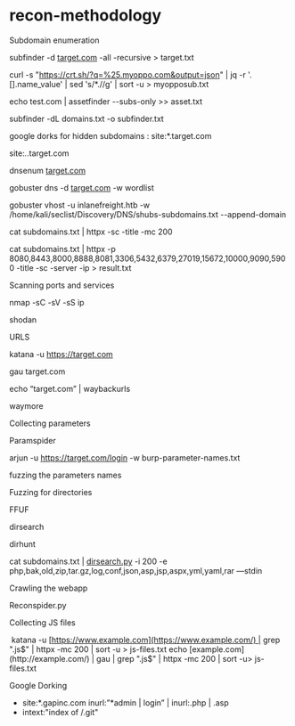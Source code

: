# recon-methodology
Subdomain enumeration 

subfinder -d [target.com](http://target.com) -all -recursive > target.txt

curl -s "https://crt.sh/?q=%25.myoppo.com&output=json" | jq -r '.[].name_value' | sed 's/\*\.//g' | sort -u > myopposub.txt

echo test.com | assetfinder --subs-only >> asset.txt

subfinder -dL domains.txt -o subfinder.txt

google dorks for hidden subdomains : site:*.target.com 

site:*.*.target.com

dnsenum [target.com](http://target.com) 

gobuster dns -d [target.com](https://target.com) -w wordlist

gobuster vhost -u inlanefreight.htb -w /home/kali/seclist/Discovery/DNS/shubs-subdomains.txt  --append-domain

cat subdomains.txt | httpx -sc -title -mc 200 

cat subdomains.txt | httpx -p 8080,8443,8000,8888,8081,3306,5432,6379,27019,15672,10000,9090,5900 -title -sc -server -ip > result.txt

Scanning ports and services

nmap -sC -sV -sS ip 

shodan 

URLS 

katana -u https://target.com

gau target.com

echo “target.com” | waybackurls 

waymore

Collecting parameters 

Paramspider

arjun -u https://target.com/login -w burp-parameter-names.txt

fuzzing the parameters names  

Fuzzing for directories

FFUF 

dirsearch

dirhunt 

cat subdomains.txt | [dirsearch.py](http://dirsearch.py) -i 200 -e php,bak,old,zip,tar.gz,log,conf,json,asp,jsp,aspx,yml,yaml,rar —stdin

Crawling the webapp 

Reconspider.py

Collecting JS files

 katana -u [https://www.example.com](https://www.example.com/) | grep ".js$" | httpx -mc 200 | sort -u > js-files.txt
echo [example.com](http://example.com/) | gau | grep ".js$" | httpx -mc 200 | sort -u> js-files.txt 

Google Dorking 

- site:*.gapinc.com inurl:”*admin | login” | inurl:.php | .asp
- intext:"index of /.git"
